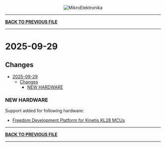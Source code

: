 <p align="center">
  <img src="http://www.mikroe.com/img/designs/beta/logo_small.png?raw=true" alt="MikroElektronika"/>
</p>

---

**[BACK TO PREVIOUS FILE](../changelog.md)**

---

# 2025-09-29

## Changes

- [2025-09-29](#2025-09-29)
  - [Changes](#changes)
    - [NEW HARDWARE](#new-hardware)

### NEW HARDWARE

Support added for following hardware:

+ [Freedom Development Platform for Kinetis KL28 MCUs](https://www.nxp.com/design/design-center/development-boards-and-designs/analog-toolbox/freedom-development-platform-for-kinetis-kl28mcus:FRDM-KL28Z)

---

**[BACK TO PREVIOUS FILE](../changelog.md)**

---
